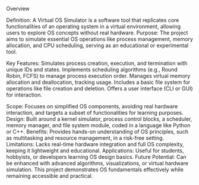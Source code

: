 Overview

Definition: A Virtual OS Simulator is a software tool that replicates core functionalities of an operating system in a virtual environment, allowing users to explore OS concepts without real hardware.
Purpose: The project aims to simulate essential OS operations like process management, memory allocation, and CPU scheduling, serving as an educational or experimental tool.

Key Features:
Simulates process creation, execution, and termination with unique IDs and states.
Implements scheduling algorithms (e.g., Round Robin, FCFS) to manage process execution order.
Manages virtual memory allocation and deallocation, tracking usage.
Includes a basic file system for operations like file creation and deletion.
Offers a user interface (CLI or GUI) for interaction.


Scope: Focuses on simplified OS components, avoiding real hardware interaction, and targets a subset of functionalities for learning purposes.
Design: Built around a kernel simulator, process control blocks, a scheduler, memory manager, and file system module, coded in a language like Python or C++.
Benefits: Provides hands-on understanding of OS principles, such as multitasking and resource management, in a risk-free setting.
Limitations: Lacks real-time hardware integration and full OS complexity, keeping it lightweight and educational.
Applications: Useful for students, hobbyists, or developers learning OS design basics.
Future Potential: Can be enhanced with advanced algorithms, visualizations, or virtual hardware simulation.
This project demonstrates OS fundamentals effectively while remaining accessible and practical.
